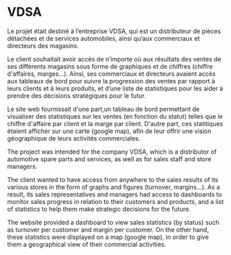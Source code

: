 # VDSA
Le projet était destiné à l’entreprise VDSA, qui est un distributeur de pièces détachées et de services automobiles, ainsi qu’aux commerciaux et directeurs des magasins.

Le client souhaitait avoir accès de n’importe où aux résultats des ventes de ses différents magasins sous forme de graphiques et de chiffres (chiffre d'affaires, marges...). Ainsi, ses commerciaux et directeurs avaient accès aux tableaux de bord pour suivre la progression des ventes par rapport à leurs clients et à leurs produits, et d’une liste de statistiques pour les aider à prendre des décisions stratégiques pour le futur.

Le site web fournissait d'une part,un tableau de bord permettant de visualiser des statistiques sur les ventes (en fonction du statut) telles que le chiffre d'affaire par client et la marge par client. D'autre part, ces statitiques étaient afficher sur une carte (google map), afin de leur offrir une vision géographique de leurs activités commerciales.  



The project was intended for the company VDSA, which is a distributor of automotive spare parts and services, as well as for sales staff and store managers.

The client wanted to have access from anywhere to the sales results of its various stores in the form of graphs and figures (turnover, margins...). As a result, its sales representatives and managers had access to dashboards to monitor sales progress in relation to their customers and products, and a list of statistics to help them make strategic decisions for the future.

The website provided a dashboard to view sales statistics (by status) such as turnover per customer and margin per customer. On the other hand, these statistics were displayed on a map (google map), in order to give them a geographical view of their commercial activities.
 
